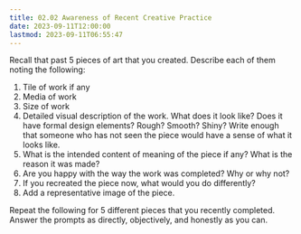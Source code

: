 ```yaml
---
title: 02.02 Awareness of Recent Creative Practice
date: 2023-09-11T12:00:00
lastmod: 2023-09-11T06:55:47
---
```


Recall that past 5 pieces of art that you created. Describe each of them noting the following:

1. Tile of work if any
2. Media of work
3. Size of work
4. Detailed visual description of the work. What does it look like? Does it have formal design elements? Rough? Smooth? Shiny? Write enough that someone who has not seen the piece would have a sense of what it looks like.
5. What is the intended content of meaning of the piece if any? What is the reason it was made?
6. Are you happy with the way the work was completed? Why or why not?
7. If you recreated the piece now, what would you do differently?
8. Add a representative image of the piece.

Repeat the following for 5 different pieces that you recently completed. Answer the prompts as directly, objectively, and honestly as you can.
